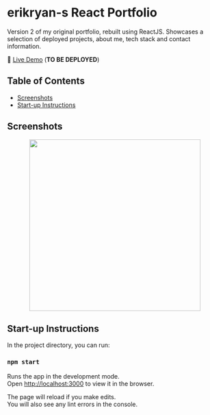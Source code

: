 # erikryan-s React Portfolio

Version 2 of my original portfolio, rebuilt using ReactJS. Showcases a selection of deployed projects, about me, tech stack and contact information.

🔗 [Live Demo]() (**TO BE DEPLOYED**)

## Table of Contents

-   [Screenshots](#screenshots)
-   [Start-up Instructions](#start-up-instructions)

## Screenshots

<p align="center">
    <img src="https://i.gyazo.com/8a84bd1364b3c85db40137f1e4c0af2e.png" height="400" width=auto>
</p>

## Start-up Instructions

In the project directory, you can run:

### `npm start`

Runs the app in the development mode.\
Open [http://localhost:3000](http://localhost:3000) to view it in the browser.

The page will reload if you make edits.\
You will also see any lint errors in the console.
